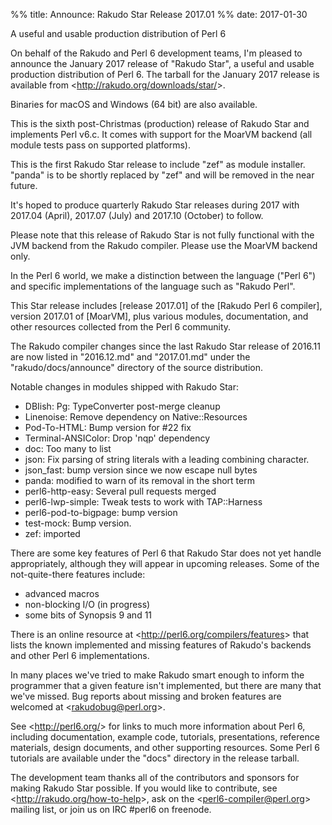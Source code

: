 %% title: Announce: Rakudo Star Release 2017.01
%% date: 2017-01-30

A useful and usable production distribution of Perl 6

On behalf of the Rakudo and Perl 6 development teams, I'm pleased to announce the January 2017 release of "Rakudo Star", a useful and usable production distribution of Perl 6. The tarball for the January 2017 release is available from &lt;<a href="http://rakudo.org/downloads/star/">http://rakudo.org/downloads/star/</a>&gt;.

Binaries for macOS and Windows (64 bit) are also available.

This is the sixth post-Christmas (production) release of Rakudo Star and implements Perl v6.c. It comes with support for the MoarVM backend (all module tests pass on supported platforms).

This is the first Rakudo Star release to include "zef" as module installer. "panda" is to be shortly replaced by "zef" and will be removed in the near future.

It's hoped to produce quarterly Rakudo Star releases during 2017 with 2017.04 (April), 2017.07 (July) and 2017.10 (October) to follow.

Please note that this release of Rakudo Star is not fully functional with the JVM backend from the Rakudo compiler. Please use the MoarVM backend only.

In the Perl 6 world, we make a distinction between the language ("Perl 6") and specific implementations of the language such as "Rakudo Perl".

This Star release includes [release 2017.01] of the [Rakudo Perl 6 compiler], version 2017.01 of [MoarVM], plus various modules, documentation, and other resources collected from the Perl 6 community.

The Rakudo compiler changes since the last Rakudo Star release of 2016.11 are now listed in "2016.12.md" and "2017.01.md" under the "rakudo/docs/announce" directory of the source distribution.

Notable changes in modules shipped with Rakudo Star:

+ DBIish: Pg: TypeConverter post-merge cleanup
+ Linenoise: Remove dependency on Native::Resources
+ Pod-To-HTML: Bump version for #22 fix
+ Terminal-ANSIColor: Drop 'nqp' dependency
+ doc: Too many to list
+ json: Fix parsing of string literals with a leading combining character.
+ json\_fast: bump version since we now escape null bytes
+ panda: modified to warn of its removal in the short term
+ perl6-http-easy: Several pull requests merged
+ perl6-lwp-simple: Tweak tests to work with TAP::Harness
+ perl6-pod-to-bigpage: bump version
+ test-mock: Bump version.
+ zef: imported

There are some key features of Perl 6 that Rakudo Star does not yet handle appropriately, although they will appear in upcoming releases.
Some of the not-quite-there features include:

* advanced macros
* non-blocking I/O (in progress)
* some bits of Synopsis 9 and 11

There is an online resource at &lt;<a href="http://perl6.org/compilers/features">http://perl6.org/compilers/features</a>&gt; that lists the known implemented and missing features of Rakudo's backends and other Perl 6 implementations.

In many places we've tried to make Rakudo smart enough to inform the programmer that a given feature isn't implemented, but there are many that we've missed. Bug reports about missing and broken features are welcomed at &lt;rakudobug@perl.org&gt;.

See &lt;<a href="http://perl6.org/">http://perl6.org/</a>&gt; for links to much more information about Perl 6, including documentation, example code, tutorials, presentations, reference materials, design documents, and other supporting resources. Some Perl 6 tutorials are available under the "docs" directory in the release tarball.

The development team thanks all of the contributors and sponsors for making Rakudo Star possible. If you would like to contribute, see &lt;<a href="http://rakudo.org/how-to-help">http://rakudo.org/how-to-help</a>&gt;, ask on the &lt;perl6-compiler@perl.org&gt; mailing list, or join us on IRC #perl6 on freenode.